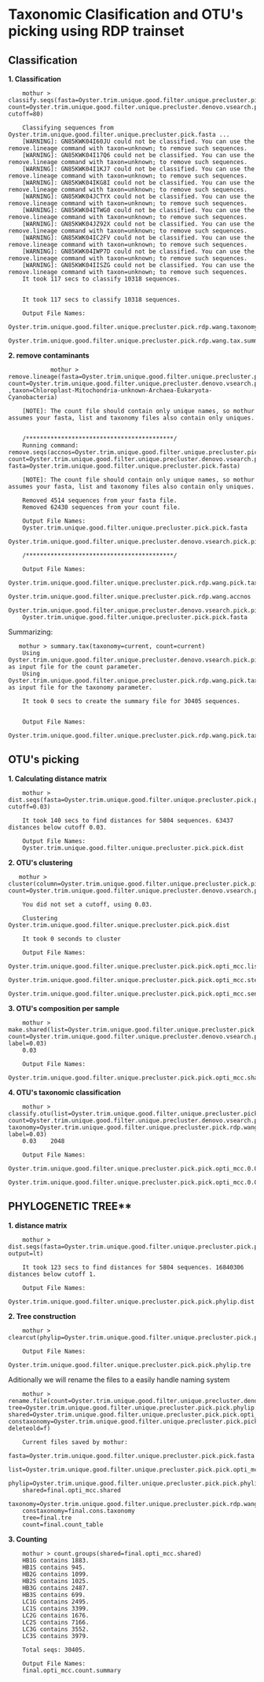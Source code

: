 # Taxonomic Clasification and OTU's picking using RDP trainset

## Classification

**1. Classification**

        mothur > classify.seqs(fasta=Oyster.trim.unique.good.filter.unique.precluster.pick.fasta, count=Oyster.trim.unique.good.filter.unique.precluster.denovo.vsearch.pick.count_table,reference=trainset16_022016.rdp.fasta,taxonomy=trainset16_022016.rdp.tax, cutoff=80)

        Classifying sequences from Oyster.trim.unique.good.filter.unique.precluster.pick.fasta ...
        [WARNING]: GN85KWK04I60JU could not be classified. You can use the remove.lineage command with taxon=unknown; to remove such sequences.
        [WARNING]: GN85KWK04I17Q6 could not be classified. You can use the remove.lineage command with taxon=unknown; to remove such sequences.
        [WARNING]: GN85KWK04I1KJ7 could not be classified. You can use the remove.lineage command with taxon=unknown; to remove such sequences.
        [WARNING]: GN85KWK04IKG8I could not be classified. You can use the remove.lineage command with taxon=unknown; to remove such sequences.
        [WARNING]: GN85KWK04JCTYX could not be classified. You can use the remove.lineage command with taxon=unknown; to remove such sequences.
        [WARNING]: GN85KWK04ITWG0 could not be classified. You can use the remove.lineage command with taxon=unknown; to remove such sequences.
        [WARNING]: GN85KWK04JZ92X could not be classified. You can use the remove.lineage command with taxon=unknown; to remove such sequences.
        [WARNING]: GN85KWK04IC2FV could not be classified. You can use the remove.lineage command with taxon=unknown; to remove such sequences.
        [WARNING]: GN85KWK04IWP7D could not be classified. You can use the remove.lineage command with taxon=unknown; to remove such sequences.
        [WARNING]: GN85KWK04IISZG could not be classified. You can use the remove.lineage command with taxon=unknown; to remove such sequences.
        It took 117 secs to classify 10318 sequences.


        It took 117 secs to classify 10318 sequences.

        Output File Names: 
        Oyster.trim.unique.good.filter.unique.precluster.pick.rdp.wang.taxonomy
        Oyster.trim.unique.good.filter.unique.precluster.pick.rdp.wang.tax.summary


**2. remove contaminants**

                mothur > remove.lineage(fasta=Oyster.trim.unique.good.filter.unique.precluster.pick.fasta, count=Oyster.trim.unique.good.filter.unique.precluster.denovo.vsearch.pick.count_table,taxonomy=Oyster.trim.unique.good.filter.unique.precluster.pick.rdp.wang.taxonomy ,taxon=Chloroplast-Mitochondria-unknown-Archaea-Eukaryota-Cyanobacteria)

        [NOTE]: The count file should contain only unique names, so mothur assumes your fasta, list and taxonomy files also contain only uniques.


        /******************************************/
        Running command: remove.seqs(accnos=Oyster.trim.unique.good.filter.unique.precluster.pick.rdp.wang.accnos, count=Oyster.trim.unique.good.filter.unique.precluster.denovo.vsearch.pick.count_table, fasta=Oyster.trim.unique.good.filter.unique.precluster.pick.fasta)

        [NOTE]: The count file should contain only unique names, so mothur assumes your fasta, list and taxonomy files also contain only uniques.

        Removed 4514 sequences from your fasta file.
        Removed 62430 sequences from your count file.

        Output File Names: 
        Oyster.trim.unique.good.filter.unique.precluster.pick.pick.fasta
        Oyster.trim.unique.good.filter.unique.precluster.denovo.vsearch.pick.pick.count_table

        /******************************************/

        Output File Names:
        Oyster.trim.unique.good.filter.unique.precluster.pick.rdp.wang.pick.taxonomy
        Oyster.trim.unique.good.filter.unique.precluster.pick.rdp.wang.accnos
        Oyster.trim.unique.good.filter.unique.precluster.denovo.vsearch.pick.pick.count_table
        Oyster.trim.unique.good.filter.unique.precluster.pick.pick.fasta

Summarizing:

       mothur > summary.tax(taxonomy=current, count=current)
        Using Oyster.trim.unique.good.filter.unique.precluster.denovo.vsearch.pick.pick.count_table as input file for the count parameter.
        Using Oyster.trim.unique.good.filter.unique.precluster.pick.rdp.wang.pick.taxonomy as input file for the taxonomy parameter.

        It took 0 secs to create the summary file for 30405 sequences.


        Output File Names: 
        Oyster.trim.unique.good.filter.unique.precluster.pick.rdp.wang.pick.tax.summary


## OTU's picking

**1. Calculating distance matrix**

        mothur > dist.seqs(fasta=Oyster.trim.unique.good.filter.unique.precluster.pick.pick.fasta, cutoff=0.03)

        It took 140 secs to find distances for 5804 sequences. 63437 distances below cutoff 0.03.

        Output File Names: 
        Oyster.trim.unique.good.filter.unique.precluster.pick.pick.dist
        
**2. OTU's clustering**

       mothur > cluster(column=Oyster.trim.unique.good.filter.unique.precluster.pick.pick.dist, count=Oyster.trim.unique.good.filter.unique.precluster.denovo.vsearch.pick.pick.count_table)

        You did not set a cutoff, using 0.03.

        Clustering Oyster.trim.unique.good.filter.unique.precluster.pick.pick.dist

        It took 0 seconds to cluster

        Output File Names: 
        Oyster.trim.unique.good.filter.unique.precluster.pick.pick.opti_mcc.list
        Oyster.trim.unique.good.filter.unique.precluster.pick.pick.opti_mcc.steps
        Oyster.trim.unique.good.filter.unique.precluster.pick.pick.opti_mcc.sensspec

**3. OTU's composition per sample**

        mothur > make.shared(list=Oyster.trim.unique.good.filter.unique.precluster.pick.pick.opti_mcc.list, count=Oyster.trim.unique.good.filter.unique.precluster.denovo.vsearch.pick.pick.count_table, label=0.03)
        0.03

        Output File Names: 
        Oyster.trim.unique.good.filter.unique.precluster.pick.pick.opti_mcc.shared

**4. OTU's taxonomic classification**

        mothur > classify.otu(list=Oyster.trim.unique.good.filter.unique.precluster.pick.pick.opti_mcc.list, count=Oyster.trim.unique.good.filter.unique.precluster.denovo.vsearch.pick.pick.count_table, taxonomy=Oyster.trim.unique.good.filter.unique.precluster.pick.rdp.wang.pick.taxonomy, label=0.03)
        0.03	2048

        Output File Names: 
        Oyster.trim.unique.good.filter.unique.precluster.pick.pick.opti_mcc.0.03.cons.taxonomy
        Oyster.trim.unique.good.filter.unique.precluster.pick.pick.opti_mcc.0.03.cons.tax.summary

## PHYLOGENETIC TREE**

**1. distance matrix**

        mothur > dist.seqs(fasta=Oyster.trim.unique.good.filter.unique.precluster.pick.pick.fasta, output=lt)

        It took 123 secs to find distances for 5804 sequences. 16840306 distances below cutoff 1.
        
        Output File Names: 
        Oyster.trim.unique.good.filter.unique.precluster.pick.pick.phylip.dist



**2. Tree construction**


        mothur > clearcut(phylip=Oyster.trim.unique.good.filter.unique.precluster.pick.pick.phylip.dist)

        Output File Names: 
        Oyster.trim.unique.good.filter.unique.precluster.pick.pick.phylip.tre


Aditionally we will rename the files to a easily handle naming system
 
        mothur > rename.file(count=Oyster.trim.unique.good.filter.unique.precluster.denovo.vsearch.pick.pick.count_table, tree=Oyster.trim.unique.good.filter.unique.precluster.pick.pick.phylip.tre, shared=Oyster.trim.unique.good.filter.unique.precluster.pick.pick.opti_mcc.shared, constaxonomy=Oyster.trim.unique.good.filter.unique.precluster.pick.pick.opti_mcc.0.03.cons.taxonomy,prefix=final, deleteold=f)

        Current files saved by mothur:
        fasta=Oyster.trim.unique.good.filter.unique.precluster.pick.pick.fasta
        list=Oyster.trim.unique.good.filter.unique.precluster.pick.pick.opti_mcc.list
        phylip=Oyster.trim.unique.good.filter.unique.precluster.pick.pick.phylip.dist
        shared=final.opti_mcc.shared
        taxonomy=Oyster.trim.unique.good.filter.unique.precluster.pick.rdp.wang.pick.taxonomy
        constaxonomy=final.cons.taxonomy
        tree=final.tre
        count=final.count_table


**3. Counting**

        mothur > count.groups(shared=final.opti_mcc.shared)
        HB1G contains 1883.
        HB1S contains 945.
        HB2G contains 1099.
        HB2S contains 1025.
        HB3G contains 2487.
        HB3S contains 699.
        LC1G contains 2495.
        LC1S contains 3399.
        LC2G contains 1676.
        LC2S contains 7166.
        LC3G contains 3552.
        LC3S contains 3979.

        Total seqs: 30405.

        Output File Names: 
        final.opti_mcc.count.summary

